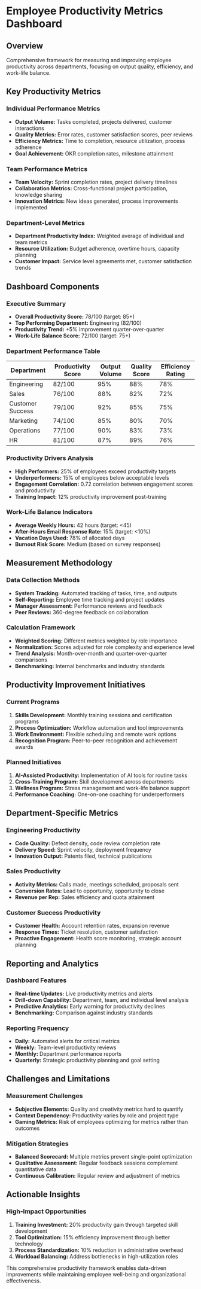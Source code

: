 # Employee Productivity Metrics Dashboard

## Overview
Comprehensive framework for measuring and improving employee productivity across departments, focusing on output quality, efficiency, and work-life balance.

## Key Productivity Metrics

### Individual Performance Metrics
- **Output Volume:** Tasks completed, projects delivered, customer interactions
- **Quality Metrics:** Error rates, customer satisfaction scores, peer reviews
- **Efficiency Metrics:** Time to completion, resource utilization, process adherence
- **Goal Achievement:** OKR completion rates, milestone attainment

### Team Performance Metrics
- **Team Velocity:** Sprint completion rates, project delivery timelines
- **Collaboration Metrics:** Cross-functional project participation, knowledge sharing
- **Innovation Metrics:** New ideas generated, process improvements implemented

### Department-Level Metrics
- **Department Productivity Index:** Weighted average of individual and team metrics
- **Resource Utilization:** Budget adherence, overtime hours, capacity planning
- **Customer Impact:** Service level agreements met, customer satisfaction trends

## Dashboard Components

### Executive Summary
- **Overall Productivity Score:** 78/100 (target: 85+)
- **Top Performing Department:** Engineering (82/100)
- **Productivity Trend:** +5% improvement quarter-over-quarter
- **Work-Life Balance Score:** 72/100 (target: 75+)

### Department Performance Table

| Department | Productivity Score | Output Volume | Quality Score | Efficiency Rating |
|------------|-------------------|---------------|---------------|-------------------|
| Engineering | 82/100 | 95% | 88% | 78% |
| Sales | 76/100 | 88% | 82% | 72% |
| Customer Success | 79/100 | 92% | 85% | 75% |
| Marketing | 74/100 | 85% | 80% | 70% |
| Operations | 77/100 | 90% | 83% | 73% |
| HR | 81/100 | 87% | 89% | 76% |

### Productivity Drivers Analysis
- **High Performers:** 25% of employees exceed productivity targets
- **Underperformers:** 15% of employees below acceptable levels
- **Engagement Correlation:** 0.72 correlation between engagement scores and productivity
- **Training Impact:** 12% productivity improvement post-training

### Work-Life Balance Indicators
- **Average Weekly Hours:** 42 hours (target: <45)
- **After-Hours Email Response Rate:** 15% (target: <10%)
- **Vacation Days Used:** 78% of allocated days
- **Burnout Risk Score:** Medium (based on survey responses)

## Measurement Methodology

### Data Collection Methods
- **System Tracking:** Automated tracking of tasks, time, and outputs
- **Self-Reporting:** Employee time tracking and project updates
- **Manager Assessment:** Performance reviews and feedback
- **Peer Reviews:** 360-degree feedback on collaboration

### Calculation Framework
- **Weighted Scoring:** Different metrics weighted by role importance
- **Normalization:** Scores adjusted for role complexity and experience level
- **Trend Analysis:** Month-over-month and quarter-over-quarter comparisons
- **Benchmarking:** Internal benchmarks and industry standards

## Productivity Improvement Initiatives

### Current Programs
1. **Skills Development:** Monthly training sessions and certification programs
2. **Process Optimization:** Workflow automation and tool improvements
3. **Work Environment:** Flexible scheduling and remote work options
4. **Recognition Program:** Peer-to-peer recognition and achievement awards

### Planned Initiatives
1. **AI-Assisted Productivity:** Implementation of AI tools for routine tasks
2. **Cross-Training Program:** Skill development across departments
3. **Wellness Program:** Stress management and work-life balance support
4. **Performance Coaching:** One-on-one coaching for underperformers

## Department-Specific Metrics

### Engineering Productivity
- **Code Quality:** Defect density, code review completion rate
- **Delivery Speed:** Sprint velocity, deployment frequency
- **Innovation Output:** Patents filed, technical publications

### Sales Productivity
- **Activity Metrics:** Calls made, meetings scheduled, proposals sent
- **Conversion Rates:** Lead to opportunity, opportunity to close
- **Revenue per Rep:** Sales efficiency and quota attainment

### Customer Success Productivity
- **Customer Health:** Account retention rates, expansion revenue
- **Response Times:** Ticket resolution, customer satisfaction
- **Proactive Engagement:** Health score monitoring, strategic account planning

## Reporting and Analytics

### Dashboard Features
- **Real-time Updates:** Live productivity metrics and alerts
- **Drill-down Capability:** Department, team, and individual level analysis
- **Predictive Analytics:** Early warning for productivity declines
- **Benchmarking:** Comparison against industry standards

### Reporting Frequency
- **Daily:** Automated alerts for critical metrics
- **Weekly:** Team-level productivity reviews
- **Monthly:** Department performance reports
- **Quarterly:** Strategic productivity planning and goal setting

## Challenges and Limitations

### Measurement Challenges
- **Subjective Elements:** Quality and creativity metrics hard to quantify
- **Context Dependency:** Productivity varies by role and project type
- **Gaming Metrics:** Risk of employees optimizing for metrics rather than outcomes

### Mitigation Strategies
- **Balanced Scorecard:** Multiple metrics prevent single-point optimization
- **Qualitative Assessment:** Regular feedback sessions complement quantitative data
- **Continuous Calibration:** Regular review and adjustment of metrics

## Actionable Insights

### High-Impact Opportunities
1. **Training Investment:** 20% productivity gain through targeted skill development
2. **Tool Optimization:** 15% efficiency improvement through better technology
3. **Process Standardization:** 10% reduction in administrative overhead
4. **Workload Balancing:** Address bottlenecks in high-utilization roles

This comprehensive productivity framework enables data-driven improvements while maintaining employee well-being and organizational effectiveness.
